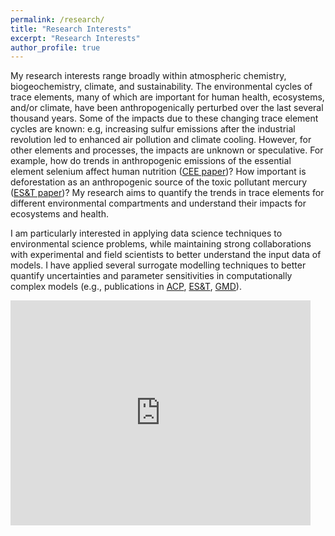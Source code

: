 ```yaml
---
permalink: /research/
title: "Research Interests"
excerpt: "Research Interests"
author_profile: true
---
```

My research interests range broadly within atmospheric chemistry, biogeochemistry, climate, and sustainability. The environmental cycles of trace elements, many of which are important for human health, ecosystems, and/or climate, have been anthropogenically perturbed over the last several thousand years. Some of the impacts due to these changing trace element cycles are known: e.g, increasing sulfur emissions after the industrial revolution led to enhanced air pollution and climate cooling. However, for other elements and processes, the impacts are unknown or speculative. For example, how do trends in anthropogenic emissions of the essential element selenium affect human nutrition ([CEE paper](https://doi.org/10.1038/s43247-021-00172-0))? How important is deforestation as an anthropogenic source of the toxic pollutant mercury ([ES&T paper](https://doi.org/10.1021/acs.est.3c07851))? My research aims to quantify the trends in trace elements for different environmental compartments and understand their impacts for ecosystems and health.

I am particularly interested in applying data science techniques to environmental science problems, while maintaining strong collaborations with experimental and field scientists to better understand the input data of models. I have applied several surrogate modelling techniques to better quantify uncertainties and parameter sensitivities in computationally complex models (e.g., publications in [ACP](https://doi.org/10.5194/acp-20-1363-2020), [ES&T](https://doi.org/10.1021/acs.est.0c01408), [GMD](https://doi.org/10.5194/gmd-16-2037-2023)).

<iframe width="480" height="360" src="https://player.vimeo.com/video/1047886080?h=cc0bf523e1" frameborder="0" allowfullscreen> </iframe>
